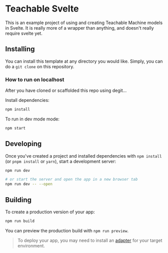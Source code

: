 # Teachable Svelte

This is an example project of using and creating Teachable Machine models in Svelte. It is really more of a wrapper than anything, and doesn't really require svelte yet.

## Installing

You can install this template at any directory you would like. Simply, you can do a `git clone` on this repository.

### How to run on localhost

After you have cloned or scaffolded this repo using degit...

Install dependencies:

```sh
npm install
```

To run in dev mode mode:

```sh
npm start
```

## Developing

Once you've created a project and installed dependencies with `npm install` (or `pnpm install` or `yarn`), start a development server:

```bash
npm run dev

# or start the server and open the app in a new browser tab
npm run dev -- --open
```

## Building

To create a production version of your app:

```bash
npm run build
```

You can preview the production build with `npm run preview`.

> To deploy your app, you may need to install an [adapter](https://kit.svelte.dev/docs/adapters) for your target environment.
